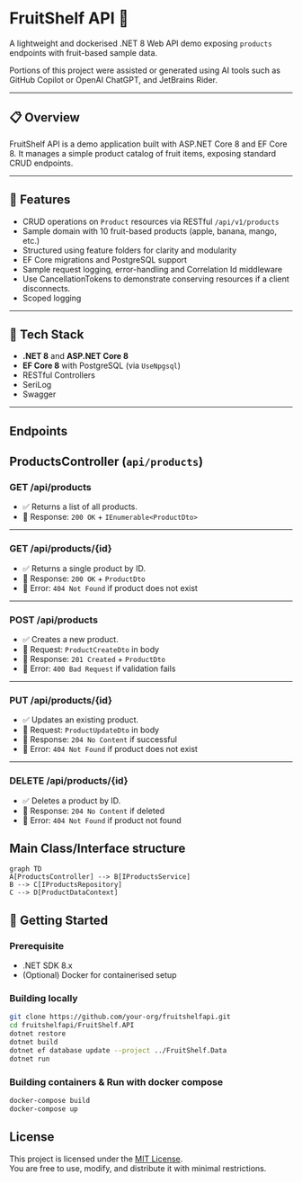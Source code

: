 # FruitShelf API 🍏

A lightweight and dockerised .NET 8 Web API demo exposing `products` endpoints with fruit-based sample data.

Portions of this project were assisted or generated using AI tools such as GitHub Copilot or OpenAI ChatGPT, and JetBrains Rider.




---

## 📋 Overview

FruitShelf API is a demo application built with ASP.NET Core 8 and EF Core 8. It manages a simple product catalog of
fruit items, exposing standard CRUD endpoints.

---


## 🚀 Features

- CRUD operations on `Product` resources via RESTful `/api/v1/products`
- Sample domain with 10 fruit-based products (apple, banana, mango, etc.)
- Structured using feature folders for clarity and modularity
- EF Core migrations and PostgreSQL support
- Sample request logging, error-handling and Correlation Id middleware
- Use CancellationTokens to demonstrate conserving resources if a client disconnects.
- Scoped logging 

---

## 🧱 Tech Stack

- **.NET 8** and **ASP.NET Core 8**
- **EF Core 8** with PostgreSQL (via `UseNpgsql`)
- RESTful Controllers
- SeriLog
- Swagger

---

## Endpoints

## ProductsController (`api/products`)

### GET /api/products
- ✅ Returns a list of all products.
- 🔁 Response: `200 OK` + `IEnumerable<ProductDto>`

---

### GET /api/products/{id}
- ✅ Returns a single product by ID.
- 🔁 Response: `200 OK` + `ProductDto`
- 🔁 Error: `404 Not Found` if product does not exist

---

### POST /api/products
- ✅ Creates a new product.
- 🔁 Request: `ProductCreateDto` in body
- 🔁 Response: `201 Created` + `ProductDto`
- 🔁 Error: `400 Bad Request` if validation fails

---

### PUT /api/products/{id}
- ✅ Updates an existing product.
- 🔁 Request: `ProductUpdateDto` in body
- 🔁 Response: `204 No Content` if successful
- 🔁 Error: `404 Not Found` if product does not exist

---

### DELETE /api/products/{id}
- ✅ Deletes a product by ID.
- 🔁 Response: `204 No Content` if deleted
- 🔁 Error: `404 Not Found` if product not found



## Main Class/Interface structure

```mermaid
graph TD
A[ProductsController] --> B[IProductsService]
B --> C[IProductsRepository]
C --> D[ProductDataContext]

```

## 🚧 Getting Started

### Prerequisite

- .NET SDK 8.x
- (Optional) Docker for containerised setup

### Building locally

```bash
git clone https://github.com/your-org/fruitshelfapi.git
cd fruitshelfapi/FruitShelf.API
dotnet restore
dotnet build
dotnet ef database update --project ../FruitShelf.Data
dotnet run
```

### Building containers & Run with docker compose

```bash
docker-compose build
docker-compose up
```
## License

This project is licensed under the [MIT License](LICENSE).  
You are free to use, modify, and distribute it with minimal restrictions.


